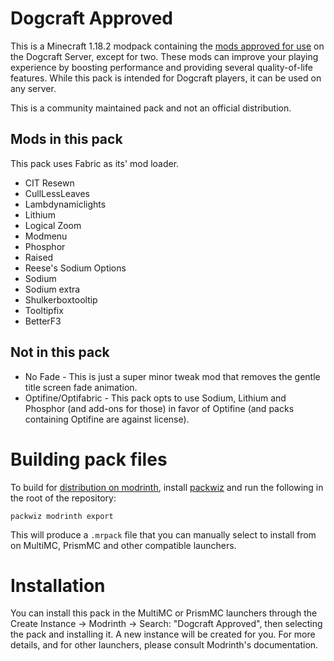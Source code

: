 # Dogcraft Approved
This is a Minecraft 1.18.2 modpack containing the [mods approved for use](https://dogcraft.net/wiki/Rules/Mods_policy) on the Dogcraft Server, except for two. These mods can improve your playing experience by boosting performance and providing several quality-of-life features. While this pack is intended for Dogcraft players, it can be used on any server.

This is a community maintained pack and not an official distribution.

## Mods in this pack
This pack uses Fabric as its' mod loader.
* CIT Resewn
* CullLessLeaves
* Lambdynamiclights
* Lithium
* Logical Zoom
* Modmenu
* Phosphor
* Raised
* Reese's Sodium Options
* Sodium
* Sodium extra
* Shulkerboxtooltip
* Tooltipfix
* BetterF3

## Not in this pack
* No Fade - This is just a super minor tweak mod that removes the gentle title screen fade animation.
* Optifine/Optifabric - This pack opts to use Sodium, Lithium and Phosphor (and add-ons for those) in favor of Optifine (and packs containing Optifine are against license).

# Building pack files
To build for [distribution on modrinth](https://modrinth.com/modpack/dogcraft), install [packwiz](https://github.com/packwiz/packwiz) and run the following in the root of the repository:
```shell
packwiz modrinth export
```
This will produce a `.mrpack` file that you can manually select to install from on MultiMC, PrismMC and other compatible launchers.

# Installation
You can install this pack in the MultiMC or PrismMC launchers through the Create Instance → Modrinth → Search: "Dogcraft Approved", then selecting the pack and installing it. A new instance will be created for you. For more details, and for other launchers, please consult Modrinth's documentation.